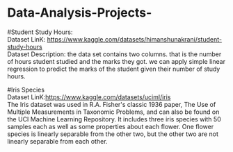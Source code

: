 # Data-Analysis-Projects-

#Student Study Hours:<br>
Dataset LinK: https://www.kaggle.com/datasets/himanshunakrani/student-study-hours <br>
Dataset Description: the data set contains two columns. that is the number of hours student studied and the marks they got. we can apply simple linear regression to predict the marks of the student given their number of study hours.<br>

#Iris Species <br>
Dataset LinK:https://www.kaggle.com/datasets/uciml/iris <br>
The Iris dataset was used in R.A. Fisher's classic 1936 paper, The Use of Multiple Measurements in Taxonomic Problems, and can also be found on the UCI Machine Learning Repository.
It includes three iris species with 50 samples each as well as some properties about each flower. One flower species is linearly separable from the other two, but the other two are not linearly separable from each other.
